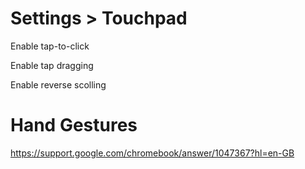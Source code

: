 # Settings > Touchpad

Enable tap-to-click

Enable tap dragging

Enable reverse scolling

# Hand Gestures

https://support.google.com/chromebook/answer/1047367?hl=en-GB
